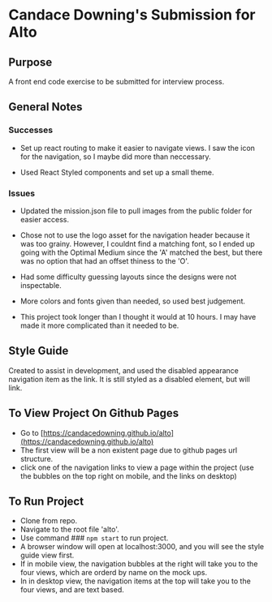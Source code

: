 # Candace Downing's Submission for Alto

## Purpose
A front end code exercise to be submitted for interview process. 

## General Notes

### Successes
- Set up react routing to make it easier to navigate views. I saw the icon for the navigation, so I maybe did more than neccessary.

- Used React Styled components and set up a small theme.

### Issues
- Updated the mission.json file to pull images from the public folder for easier access.

- Chose not to use the logo asset for the navigation header because it was too grainy. However, I couldnt find a matching font, so I ended up going with the Optimal Medium since the 'A' matched the best, but there was no option that had an offset thiness to the 'O'.

- Had some difficulty guessing layouts since the designs were not inspectable.

- More colors and fonts given than needed, so used best judgement.

- This project took longer than I thought it would at 10 hours. I may have made it more complicated than it needed to be.

## Style Guide
Created to assist in development, and used the disabled appearance navigation item as the link. It is still styled as a disabled element, but will link. 

## To View Project On Github Pages
- Go to [https://candacedowning.github.io/alto](https://candacedowning.github.io/alto)
- The first view will be a non existent page due to github pages url structure.
- click one of the navigation links to view a page within the project (use the bubbles on the top right on mobile, and the links on desktop)

## To Run Project
- Clone from repo.
- Navigate to the root file 'alto'.
- Use command ### `npm start` to run project.
- A browser window will open at localhost:3000, and you will see the style guide view first.
- If in mobile view, the navigation bubbles at the right will take you to the four views, which are orderd by name on the mock ups.
- In in desktop view, the navigation items at the top will take you to the four views, and are text based.


